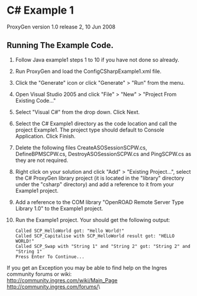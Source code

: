 C\# Example 1
=============

ProxyGen version 1.0 release 2, 10 Jun 2008

Running The Example Code.
-------------------------

1.  Follow Java example1 steps 1 to 10 if you have not done so already.
2.  Run ProxyGen and load the ConfigCSharpExample1.xml file.
3.  Click the "Generate" icon or click "Generate" &gt; "Run" from
    the menu.
4.  Open Visual Studio 2005 and click "File" &gt; "New" &gt; "Project
    From Existing Code..."
5.  Select "Visual C\#" from the drop down. Click Next.
6.  Select the C\# Example1 directory as the code location and call the
    project Example1. The project type should default to
    Console Application. Click Finish.
7.  Delete the following files CreateASOSessionSCPW.cs,
    DefineBPMSCPW.cs, DestroyASOSessionSCPW.cs and PingSCPW.cs as they
    are not required.
8.  Right click on your solution and click "Add" &gt; "Existing
    Project...", select the C\# ProxyGen library project (it is located
    in the "library" directory under the "csharp" directory) and add a
    reference to it from your Example1 project.
9.  Add a reference to the COM library "OpenROAD Remote Server Type
    Library 1.0" to the Example1 project.
10. Run the Example1 project. Your should get the following output:

        Called SCP_HelloWorld got: "Hello World!"
        Called SCP_Capitalise with SCP_HelloWorld result got: "HELLO WORLD!"
        Called SCP_Swap with "String 1" and "String 2" got: "String 2" and "String 1"
        Press Enter To Continue...

If you get an Exception you may be able to find help on the Ingres
community forums or wiki:\
 <http://community.ingres.com/wiki/Main_Page>\
 <http://community.ingres.com/forums/>\

